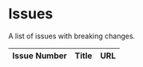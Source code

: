 # Issues

A list of issues with breaking changes.

<script src="scripts/getIssues.js"></script>
<script src="https://unpkg.com/showdown/dist/showdown.min.js"></script>
<table id="issues-table">
    <thead>
        <tr>
            <th>Issue Number</th>
            <th>Title</th>
            <th>URL</th>
        </tr>
    </thead>
    <tbody id="issues-body"></tbody>
</table>
